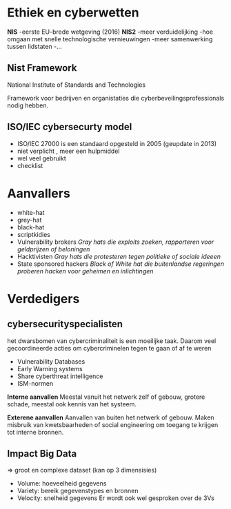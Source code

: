 # Ethiek en cyberwetten
__NIS__
-eerste EU-brede wetgeving (2016)
__NIS2__
-meer verduidelijking
-hoe omgaan met snelle technologische vernieuwingen
-meer samenwerking tussen lidstaten
-...

## Nist Framework
National Institute of Standards and Technologies 

Framework voor bedrijven en organistaties die cyberbeveilingsprofessionals nodig hebben.

## ISO/IEC cybersecurty model
- ISO/IEC 27000 is een standaard opgesteld in 2005 (geupdate in 2013)
- niet verplicht , meer een hulpmiddel
- wel veel gebruikt
- checklist

# Aanvallers
- white-hat
- grey-hat
- black-hat
- scriptkidies
- Vulnerability brokers
_Gray hats die exploits zoeken, rapporteren voor geldprijzen of beloningen_
- Hacktivisten
_Gray hats die protesteren tegen politieke of sociale ideeen_
- State sponsored hackers
_Black of White hat die buitenlandse regeringen proberen hacken voor geheimen en inlichtingen_ 

# Verdedigers
## cybersecurityspecialisten
het dwarsbomen van cybercriminaliteit is een moeilijke taak. Daarom veel gecoordineerde acties om cybercriminelen tegen te gaan of af te weren 

- Vulnerability Databases
- Early Warning systems
- Share cyberthreat intelligence
- ISM-normen

__Interne aanvallen__
Meestal vanuit het netwerk zelf of gebouw, grotere schade, meestal ook kennis van het systeem.

__Exterene aanvallen__
Aanvallen van buiten het netwerk of gebouw. Maken misbruik van kwetsbaarheden of social engineering om toegang te krijgen tot interne bronnen.

## Impact Big Data
=> groot en complexe dataset (kan op 3 dimensisies)
- Volume: hoeveelheid gegevens
- Variety: bereik gegevenstypes en bronnen
- Velocity: snelheid gegevens
Er wordt ook wel gesproken over de 3Vs




